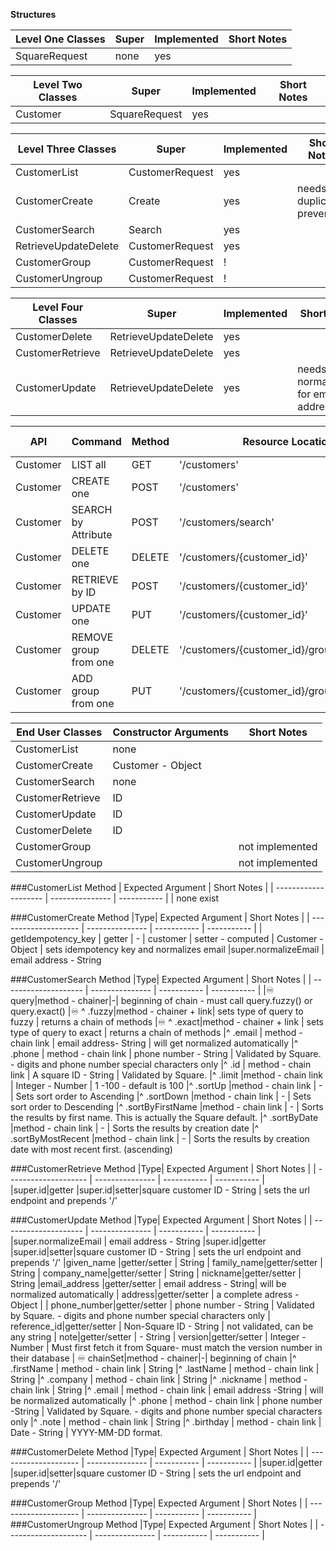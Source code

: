 **Structures**

| Level One Classes | Super | Implemented | Short Notes |
| ----------------- | ----- | ----------- | ----------- |
| SquareRequest     | none  | yes         |

| Level Two Classes | Super         | Implemented | Short Notes |
| ----------------- | ------------- | ----------- | ----------- |
| Customer          | SquareRequest | yes         |

| Level Three Classes  | Super           | Implemented | Short Notes                |
| -------------------- | --------------- | ----------- | -------------------------- |
| CustomerList         | CustomerRequest | yes         |
| CustomerCreate       | Create          | yes         | needs duplicate prevention |
| CustomerSearch       | Search          | yes         |
| RetrieveUpdateDelete | CustomerRequest | yes         |
| CustomerGroup        | CustomerRequest | !           |
| CustomerUngroup      | CustomerRequest | !           |

| Level Four Classes | Super                | Implemented | Short Notes                                 |
| ------------------ | -------------------- | ----------- | ------------------------------------------- |
| CustomerDelete     | RetrieveUpdateDelete | yes         |
| CustomerRetrieve   | RetrieveUpdateDelete | yes         |
| CustomerUpdate     | RetrieveUpdateDelete | yes         | needs normalization for email and addresses |

| API      | Command               | Method | Resource Location                            | Class            | Square Docs                                                                                              | Additional Information                                                                                                  |
| -------- | --------------------- | ------ | -------------------------------------------- | ---------------- | -------------------------------------------------------------------------------------------------------- | ----------------------------------------------------------------------------------------------------------------------- |
| Customer | LIST all              | GET    | '/customers'                                 | CustomerList     | [LIST](https://developer.squareup.com/reference/square/customers-api/list-customers)                     |
| Customer | CREATE one            | POST   | '/customers'                                 | CustomerCreate   | [CREATE](https://developer.squareup.com/reference/square/customers-api/create-customer)                  |
| Customer | SEARCH by Attribute   | POST   | '/customers/search'                          | CustomerSearch   | [SEARCH](https://developer.squareup.com/reference/square/customers-api/search-customers)                 |
| Customer | DELETE one            | DELETE | '/customers/{customer_id}'                   | CustomerDelete   | [DELETE](https://developer.squareup.com/reference/square/customers-api/delete-customer)                  |
| Customer | RETRIEVE by ID        | POST   | '/customers/{customer_id}'                   | CustomerRetrieve | [RETRIEVE](https://developer.squareup.com/reference/square/customers-api/retrieve-customer)              |
| Customer | UPDATE one            | PUT    | '/customers/{customer_id}'                   | CustomerUpdate   | [UPDATE](https://developer.squareup.com/reference/square/customers-api/update-customer)                  | [Version Control](https://developer.squareup.com/docs/customers-api/use-the-api/keep-records#update-a-customer-profile) |
| Customer | REMOVE group from one | DELETE | '/customers/{customer_id}/groups/{group_id}' | !                | [Remove GROUP](https://developer.squareup.com/reference/square/customers-api/remove-group-from-customer) |
| Customer | ADD group from one    | PUT    | '/customers/{customer_id}/groups/{group_id}' | !                | [Add GROUP](https://developer.squareup.com/reference/square/customers-api/add-group-to-customer)         |

| End User Classes | Constructor Arguments | Short Notes     |
| ---------------- | --------------------- | --------------- |
| CustomerList     | none                  |
| CustomerCreate   | Customer - Object     |
| CustomerSearch   | none                  |
| CustomerRetrieve | ID                    |
| CustomerUpdate   | ID                    |
| CustomerDelete   | ID                    |
| CustomerGroup    |                       | not implemented |
| CustomerUngroup  |                       | not implemented |

###CustomerList
Method | Expected Argument | Short Notes |
| -------------------- | --------------- | ----------- |
| none exist

###CustomerCreate
Method |Type| Expected Argument | Short Notes |
| -------------------- | --------------- | ----------- | ----------- |
| getIdempotency_key | getter | -
| customer | setter - computed | Customer - Object | sets idempotency key and normalizes email
|super.normalizeEmail | email address - String

###CustomerSearch
Method |Type| Expected Argument | Short Notes |
| -------------------- | --------------- | ----------- | ----------- |
|♾ query|method - chainer|-| beginning of chain - must call query.fuzzy() or query.exact()
|♾ ^ .fuzzy|method - chainer + link| sets type of query to fuzzy | returns a chain of methods
|♾ ^ .exact|method - chainer + link | sets type of query to exact | returns a chain of methods
|^ .email | method - chain link | email address- String | will get normalized automatically
|^ .phone | method - chain link | phone number - String | Validated by Square. - digits and phone number special characters only
|^ .id | method - chain link | A square ID - String | Validated by Square.
|^ .limit |method - chain link | Integer - Number | 1 -100 - default is 100
|^ .sortUp |method - chain link | - | Sets sort order to Ascending
|^ .sortDown |method - chain link | - | Sets sort order to Descending
|^ .sortByFirstName |method - chain link | - | Sorts the results by first name. This is actually the Square default.
|^ .sortByDate |method - chain link | - | Sorts the results by creation date
|^ .sortByMostRecent |method - chain link | - | Sorts the results by creation date with most recent first. (ascending)

###CustomerRetrieve
Method |Type| Expected Argument | Short Notes |
| -------------------- | --------------- | ----------- | ----------- |
|super.id|getter
|super.id|setter|square customer ID - String | sets the url endpoint and prepends '/'

###CustomerUpdate
Method |Type| Expected Argument | Short Notes |
| -------------------- | --------------- | ----------- | ----------- |
|super.normalizeEmail | email address - String
|super.id|getter
|super.id|setter|square customer ID - String | sets the url endpoint and prepends '/'
|given_name |getter/setter | String
| family_name|getter/setter | String
| company_name|getter/setter | String
| nickname|getter/setter | String
|email_address |getter/setter | email address - String| will be normalized automatically
| address|getter/setter | a complete adress - Object |
| phone_number|getter/setter | phone number - String | Validated by Square. - digits and phone number special characters only
| reference_id|getter/setter | Non-Square ID - String | not validated, can be any string
| note|getter/setter | - String
| version|getter/setter | Integer - Number | Must first fetch it from Square- must match the version number in their database
| ♾ chainSet|method - chainer|-| beginning of chain
|^ .firstName | method - chain link | String
|^ .lastName | method - chain link | String
|^ .company | method - chain link | String
|^ .nickname | method - chain link | String
|^ .email | method - chain link | email address -String | will be normalized automatically
|^ .phone | method - chain link | phone number -String | Validated by Square. - digits and phone number special characters only
|^ .note | method - chain link | String
|^ .birthday | method - chain link | Date - String | YYYY-MM-DD format.

###CustomerDelete
Method |Type| Expected Argument | Short Notes |
| -------------------- | --------------- | ----------- | ----------- |
|super.id|getter
|super.id|setter|square customer ID - String | sets the url endpoint and prepends '/'

###CustomerGroup
Method |Type| Expected Argument | Short Notes |
| -------------------- | --------------- | ----------- | ----------- |
###CustomerUngroup
Method |Type| Expected Argument | Short Notes |
| -------------------- | --------------- | ----------- | ----------- |
